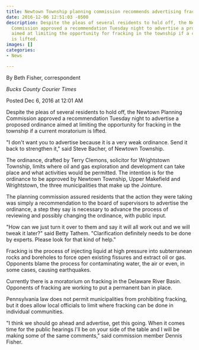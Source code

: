 ```yaml
---
title: Newtown Township planning commission recommends advertising fracking regulations
date: 2016-12-06 12:51:03 -0500
description: Despite the pleas of several residents to hold off, the Newtown Planning
  Commission approved a recommendation Tuesday night to advertise a proposed ordinance
  aimed at limiting the opportunity for fracking in the township if a current moratorium
  is lifted.
images: []
categories:
- News

---
```

By Beth Fisher, correspondent

_Bucks County Courier Times_

Posted Dec 6, 2016 at 12:01 AM

Despite the pleas of several residents to hold off, the Newtown Planning Commission approved a recommendation Tuesday night to advertise a proposed ordinance aimed at limiting the opportunity for fracking in the township if a current moratorium is lifted.

"I don't want you to advertise because it is a very weak ordinance. Send it back to strengthen it," said Steve Bacher, of Newtown Township.

The ordinance, drafted by Terry Clemons, solicitor for Wrightstown Township, limits where oil and gas exploration and development can take place and what activities would be permitted. The intention is for the ordinance to be approved by Newtown Township, Upper Makefield and Wrightstown, the three municipalities that make up the Jointure.

The planning commission assured residents that the action they were taking was simply a recommendation to the board of supervisors to advertise the ordinance, a step they say is necessary to advance the process of reviewing and possibly changing the ordinance, with public input.

"How can we just turn it over to them and say it will all work out and we will tweak it later?" said Betty Tathem. "Clarification definitely needs to be done by experts. Please look for that kind of help."

Fracking is the process of injecting liquid at high pressure into subterranean rocks and boreholes to force open existing fissures and extract oil or gas. Opponents blame the process for contaminating water, the air or even, in some cases, causing earthquakes.

Currently there is a moratorium on fracking in the Delaware River Basin. Opponents of fracking are working to put a permanent ban in place.

Pennsylvania law does not permit municipalities from prohibiting fracking, but it does allow local officials to limit where fracking can be done in individual communities.

"I think we should go ahead and advertise, get this going. When it comes time for the public hearings I'll be on your side of the table and I will be making some of the same comments," said commission member Dennis Fisher.
